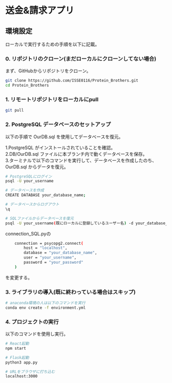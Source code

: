 # 送金&請求アプリ

## 環境設定
ローカルで実行するための手順を以下に記載。

### 0. リポジトリのクローン(まだローカルにクローンしてない場合)

まず、GitHubからリポジトリをクローン。

```bash
git clone https://github.com/ISSE0116/Protein_Brothers.git
cd Protein_Brothers
```

### 1. リモートリポジトリをローカルにpull
```bash
git pull
```

### 2. PostgreSQL データベースのセットアップ

以下の手順で OurDB.sql を使用してデータベースを復元。

1.PostgreSQL がインストールされていることを確認。  
2.DB/OurDB.sql ファイルに本ブランチ内で動くデータベースを保存。  
3.ターミナルで以下のコマンドを実行して、データベースを作成したのち、OurDB.sql からデータを復元。
```bash
# PostgreSQLにログイン
psql -U your_username
```
```bash
# データベースを作成
CREATE DATABASE your_database_name;
```
```bash
# データベースからログアウト
\q
```
```bash
# SQLファイルからデータベースを復元
psql -U your_username(既にローカルに登録しているユーザー名) -d your_database_name(さっき作ったDBの名前) -f db/OurDB.sql
```

connection_SQL.pyの
```bash
    connection = psycopg2.connect(
        host = "localhost",
        database = "your_database_name",
        user = "your_username",
        password = "your_password"
    )
```
を変更する。

### 3. ライブラリの導入(既に終わっている場合はスキップ)
```bash
# anaconda環境の人は以下のコマンドを実行
conda env create -f environment.yml
```

### 4. プロジェクトの実行
以下のコマンドを使用し実行。

```bash
# React起動
npm start
```

```bash
# Flask起動
python3 app.py
```

```bash
# URLをブラウザに打ち込む
localhost:3000
```
